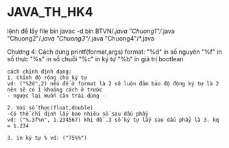 # JAVA_TH_HK4
lệnh để lấy file bin
javac -d bin BTVN/*.java "Chuong1"/*.java "Chuong2"/*.java "Chuong3"/*.java "Chuong4"/*.java





Chương 4:
Cách dùng printf(format,args)
    format:
    "%d" in số nguyên
    "%f" in số thực
    "%s" in số chuỗi
    "%c" in ký tự
    "%b" in giá trị bootlean

    cách chỉnh định dạng:
    1. Chỉnh độ rộng cho ký tự
    vd: ("%2d",2) nếu để ở format là 2 sẽ luôn đảm bảo độ động ký tự là 2 nên sẽ có 1 khoảng cách ở trước 
    - ngược lại muốn căn trái dùng -

    2. Với số thực(float,double)
    -Có thể chỉ định lấy bao nhiêu số sau dấu phẩy
    vd: ("%.3f%n", 1.234567) khi để .3 số ký tự lấy sau dấu phẩy là 3. kq = 1.234

    3. in ký tự % vd: ("75%%")